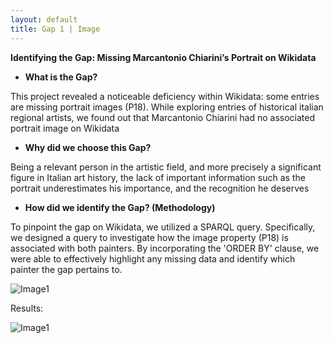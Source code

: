 ```yaml
---
layout: default
title: Gap 1 | Image
---
```


**Identifying the Gap: Missing Marcantonio Chiarini’s Portrait on Wikidata**

- **What is the Gap?**

This project revealed a noticeable deficiency within Wikidata: some entries are missing portrait images (P18). While exploring entries of historical italian regional artists, we found out that Marcantonio Chiarini had no associated portrait image on Wikidata

- **Why did we choose this Gap?**

Being a relevant person in the artistic field, and more precisely a significant figure in Italian art history, the lack of important information such as the portrait underestimates his importance, and the recognition he deserves

- **How did we identify the Gap? (Methodology)**

To pinpoint the gap on Wikidata, we utilized a SPARQL query. Specifically, we designed a query to investigate how the image property (P18) is associated with both painters. By incorporating the 'ORDER BY' clause, we were able to effectively highlight any missing data and identify which painter the gap pertains to.

![Image1](/abemipainters/assets/images/Immagine1.jpg)

Results: 

![Image1](/abemipainters/assets/images/Immagine2.jpg)
